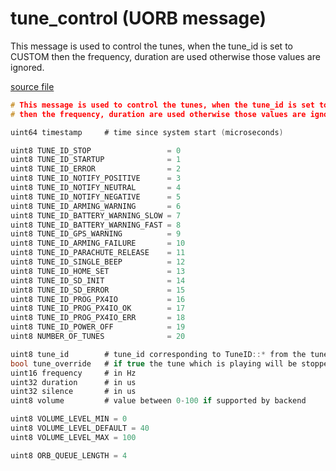 # tune_control (UORB message)

This message is used to control the tunes, when the tune_id is set to CUSTOM then the frequency, duration are used otherwise those values are ignored.

[source file](https://github.com/PX4/PX4-Autopilot/blob/master/msg/tune_control.msg)

```c
# This message is used to control the tunes, when the tune_id is set to CUSTOM
# then the frequency, duration are used otherwise those values are ignored.

uint64 timestamp     # time since system start (microseconds)

uint8 TUNE_ID_STOP                 = 0
uint8 TUNE_ID_STARTUP              = 1
uint8 TUNE_ID_ERROR                = 2
uint8 TUNE_ID_NOTIFY_POSITIVE      = 3
uint8 TUNE_ID_NOTIFY_NEUTRAL       = 4
uint8 TUNE_ID_NOTIFY_NEGATIVE      = 5
uint8 TUNE_ID_ARMING_WARNING       = 6
uint8 TUNE_ID_BATTERY_WARNING_SLOW = 7
uint8 TUNE_ID_BATTERY_WARNING_FAST = 8
uint8 TUNE_ID_GPS_WARNING          = 9
uint8 TUNE_ID_ARMING_FAILURE       = 10
uint8 TUNE_ID_PARACHUTE_RELEASE    = 11
uint8 TUNE_ID_SINGLE_BEEP          = 12
uint8 TUNE_ID_HOME_SET             = 13
uint8 TUNE_ID_SD_INIT              = 14
uint8 TUNE_ID_SD_ERROR             = 15
uint8 TUNE_ID_PROG_PX4IO           = 16
uint8 TUNE_ID_PROG_PX4IO_OK        = 17
uint8 TUNE_ID_PROG_PX4IO_ERR       = 18
uint8 TUNE_ID_POWER_OFF            = 19
uint8 NUMBER_OF_TUNES              = 20

uint8 tune_id        # tune_id corresponding to TuneID::* from the tune_defaults.h in the tunes library
bool tune_override   # if true the tune which is playing will be stopped and the new started
uint16 frequency     # in Hz
uint32 duration      # in us
uint32 silence       # in us
uint8 volume         # value between 0-100 if supported by backend

uint8 VOLUME_LEVEL_MIN = 0
uint8 VOLUME_LEVEL_DEFAULT = 40
uint8 VOLUME_LEVEL_MAX = 100

uint8 ORB_QUEUE_LENGTH = 4

```
